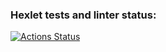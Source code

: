 ### Hexlet tests and linter status:
[![Actions Status](https://github.com/BlastBik/frontend-project-44/workflows/hexlet-check/badge.svg)](https://github.com/BlastBik/frontend-project-44/actions)